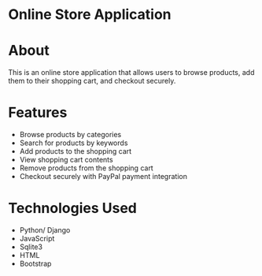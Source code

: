 # Online Store Application
# About
This is an online store application that allows users to browse products, add them to their shopping cart, and checkout securely.

# Features
- Browse products by categories  
- Search for products by keywords  
- Add products to the shopping cart  
- View shopping cart contents  
- Remove products from the shopping cart  
- Checkout securely with PayPal payment integration  

# Technologies Used
- Python/ Django  
- JavaScript  
- Sqlite3  
- HTML  
- Bootstrap   
  
  

